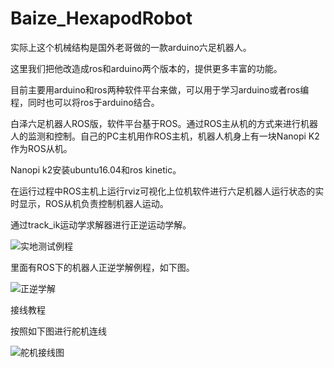 # Baize_HexapodRobot

实际上这个机械结构是国外老哥做的一款arduino六足机器人。

这里我们把他改造成ros和arduino两个版本的，提供更多丰富的功能。

目前主要用arduino和ros两种软件平台来做，可以用于学习arduino或者ros编程，同时也可以将ros于arduino结合。

白泽六足机器人ROS版，软件平台基于ROS。通过ROS主从机的方式来进行机器人的监测和控制。自己的PC主机用作ROS主机，机器人机身上有一块Nanopi K2作为ROS从机。

Nanopi k2安装ubuntu16.04和ros kinetic。

在运行过程中ROS主机上运行rviz可视化上位机软件进行六足机器人运行状态的实时显示，ROS从机负责控制机器人运动。

通过track_ik运动学求解器进行正逆运动学解。

![实地测试例程](https://github.com/Allen953/Baize_HexapodRobot_ROS/blob/main/7.Photos%20%26%20Videos/Baize_HexapodRobot_ROS.gif)

里面有ROS下的机器人正逆学解例程，如下图。

![正逆学解](https://github.com/Allen953/Baize_HexapodRobot_ROS/blob/main/7.Photos%20%26%20Videos/202208041650.gif)

接线教程

按照如下图进行舵机连线

![舵机接线图](https://github.com/Allen953/Baize_HexapodRobot_ROS/blob/main/7.Photos%20%26%20Videos/%E5%85%B3%E8%8A%82%E7%BC%96%E5%8F%B7.png)


